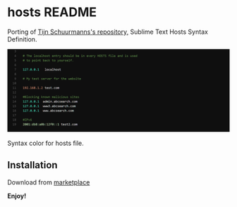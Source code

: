 # hosts README

Porting of [Tijn Schuurmanns's repository,][1] Sublime Text Hosts Syntax Definition.

<img src="https://raw.githubusercontent.com/tommasov/hosts/master/screenshots/screenshot.png" alt="screenshot" />

Syntax color for hosts file.

## Installation
Download from [marketplace](https://marketplace.visualstudio.com/items?itemName=tommasov.hosts)

**Enjoy!**



[1]: https://github.com/tijn/hosts.tmLanguage
